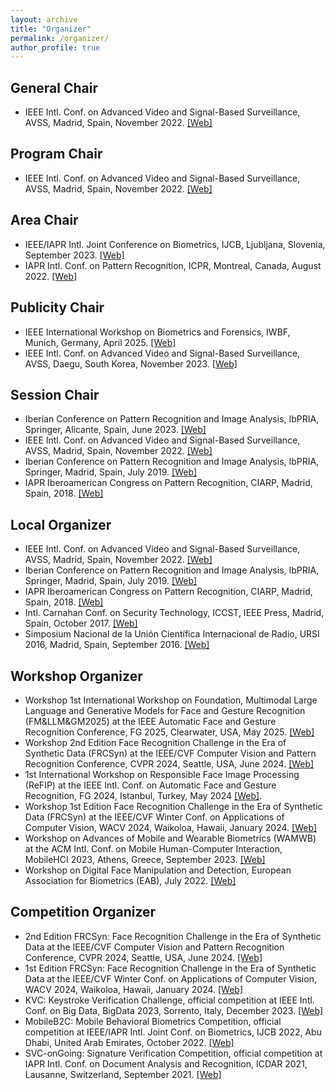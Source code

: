```yaml
---
layout: archive
title: "Organizer"
permalink: /organizer/
author_profile: true
---
```



General Chair
-----

- IEEE Intl. Conf. on Advanced Video and Signal-Based Surveillance, AVSS, Madrid, Spain, November 2022. <a href="http://atvs.ii.uam.es/avss2022/">[Web]</a>


Program Chair
-----

- IEEE Intl. Conf. on Advanced Video and Signal-Based Surveillance, AVSS, Madrid, Spain, November 2022. <a href="http://atvs.ii.uam.es/avss2022/">[Web]</a>


Area Chair
-----

- IEEE/IAPR Intl. Joint Conference on Biometrics, IJCB, Ljubljana, Slovenia, September 2023. <a href="https://ijcb2023.ieee-biometrics.org/">[Web]</a>
- IAPR Intl. Conf. on Pattern Recognition, ICPR, Montreal, Canada, August 2022. <a href="https://www.icpr2022.com/">[Web]</a>


Publicity Chair
-----

- IEEE International Workshop on Biometrics and Forensics, IWBF, Munich, Germany, April 2025. <a href="https://www.unibw.de/iwbf2025">[Web]</a>
- IEEE Intl. Conf. on Advanced Video and Signal-Based Surveillance, AVSS, Daegu, South Korea, November 2023. <a href="https://www.avss2023.org/">[Web]</a>


Session Chair
-----

- Iberian Conference on Pattern Recognition and Image Analysis, IbPRIA, Springer, Alicante, Spain, June 2023. <a href="http://www.ibpria.org/2023/">[Web]</a>
- IEEE Intl. Conf. on Advanced Video and Signal-Based Surveillance, AVSS, Madrid, Spain, November 2022. <a href="http://atvs.ii.uam.es/avss2022/">[Web]</a>
- Iberian Conference on Pattern Recognition and Image Analysis, IbPRIA, Springer, Madrid, Spain, July 2019. <a href="http://www.ibpria.org/2019/">[Web]</a>
- IAPR Iberoamerican Congress on Pattern Recognition, CIARP, Madrid, Spain, 2018. <a href="http://atvs.ii.uam.es/ciarp2018/">[Web]</a> 


Local Organizer
-----

- IEEE Intl. Conf. on Advanced Video and Signal-Based Surveillance, AVSS, Madrid, Spain, November 2022. <a href="http://atvs.ii.uam.es/avss2022/">[Web]</a>
- Iberian Conference on Pattern Recognition and Image Analysis, IbPRIA, Springer, Madrid, Spain, July 2019. <a href="http://www.ibpria.org/2019/">[Web]</a>
- IAPR Iberoamerican Congress on Pattern Recognition, CIARP, Madrid, Spain, 2018. <a href="http://atvs.ii.uam.es/ciarp2018/">[Web]</a> 
- Intl. Carnahan Conf. on Security Technology, ICCST, IEEE Press, Madrid, Spain, October 2017. <a href="http://atvs.ii.uam.es/iccst2017/">[Web]</a>
- Simposium Nacional de la Unión Científica Internacional de Radio, URSI 2016, Madrid, Spain, September 2016. <a href="http://rfcas.eps.uam.es/ursi2016/">[Web]</a>


Workshop Organizer
-----

- Workshop 1st International Workshop on Foundation, Multimodal Large Language and Generative Models for Face and Gesture Recognition (FM&LLM&GM2025) at the IEEE Automatic Face and Gesture Recognition Conference, FG 2025, Clearwater, USA, May 2025. <a href="https://sites.google.com/view/fmllmgm-fg25">[Web]</a>
- Workshop 2nd Edition Face Recognition Challenge in the Era of Synthetic Data (FRCSyn) at the IEEE/CVF Computer Vision and Pattern Recognition Conference, CVPR 2024, Seattle, USA, June 2024. <a href="https://frcsyn.github.io/">[Web]</a>
- 1st International Workshop on Responsible Face Image Processing (ReFIP) at the IEEE Intl. Conf. on Automatic Face and Gesture Recognition, FG 2024, Istanbul, Turkey, May 2024 <a href="https://responsiblefaceimageprocessing.github.io/fg2024/">[Web]</a>.
- Workshop 1st Edition Face Recognition Challenge in the Era of Synthetic Data (FRCSyn) at the IEEE/CVF Winter Conf. on Applications of Computer Vision, WACV 2024, Waikoloa, Hawaii, January 2024. <a href="https://frcsyn.github.io/">[Web]</a>
- Workshop on Advances of Mobile and Wearable Biometrics (WAMWB) at the ACM Intl. Conf. on Mobile Human-Computer Interaction, MobileHCI 2023, Athens, Greece, September 2023. <a href="https://sites.google.com/view/wamwb/home-page">[Web]</a> 
- Workshop on Digital Face Manipulation and Detection, European Association for Biometrics (EAB), July 2022. <a href="https://eab.org/events/program/291">[Web]</a>


Competition Organizer
-----

- 2nd Edition FRCSyn: Face Recognition Challenge in the Era of Synthetic Data at the IEEE/CVF Computer Vision and Pattern Recognition Conference, CVPR 2024, Seattle, USA, June 2024. <a href="https://frcsyn.github.io/">[Web]</a>
- 1st Edition FRCSyn: Face Recognition Challenge in the Era of Synthetic Data at the IEEE/CVF Winter Conf. on Applications of Computer Vision, WACV 2024, Waikoloa, Hawaii, January 2024. <a href="https://frcsyn.github.io/">[Web]</a>
- KVC: Keystroke Verification Challenge, official competition at IEEE Intl. Conf. on Big Data, BigData 2023, Sorrento, Italy, December 2023. <a href="https://sites.google.com/view/bida-kvc/home">[Web]</a> 
- MobileB2C: Mobile Behavioral Biometrics Competition, official competition at IEEE/IAPR Intl. Joint Conf. on Biometrics, IJCB 2022, Abu Dhabi, United Arab Emirates, October 2022. <a href="https://sites.google.com/view/mobileb2c">[Web]</a>
- SVC-onGoing: Signature Verification Competition, official competition at IAPR Intl. Conf. on Document Analysis and Recognition, ICDAR 2021, Lausanne, Switzerland, September 2021. <a href="https://sites.google.com/view/SVC2021/">[Web]</a>







